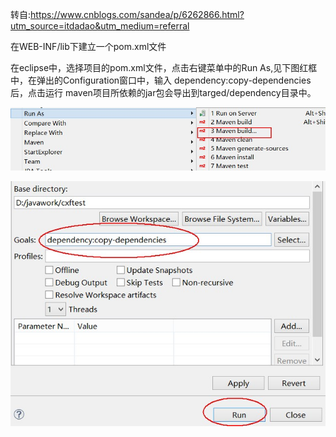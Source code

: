 转自:https://www.cnblogs.com/sandea/p/6262866.html?utm_source=itdadao&utm_medium=referral

在WEB-INF/lib下建立一个pom.xml文件



在eclipse中，选择项目的pom.xml文件，点击右键菜单中的Run As,见下图红框中，在弹出的Configuration窗口中，输入 dependency:copy-dependencies后，点击运行
  maven项目所依赖的jar包会导出到targed/dependency目录中。

![](WEB-INF下的lib文件夹用maven管理1.jpg)





![](WEB-INF下的lib文件夹用maven管理2.jpg)
